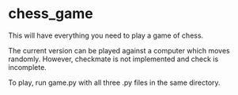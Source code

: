# chess_game
This will have everything you need to play a game of chess.

The current version can be played against a computer which moves randomly.
However, checkmate is not implemented and check is incomplete.

To play, run game.py with all three .py files in the same directory.
